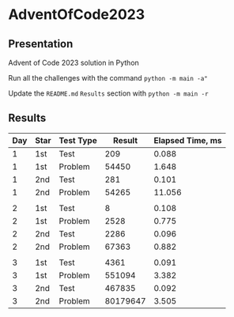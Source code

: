 # AdventOfCode2023

## Presentation

Advent of Code 2023 solution in Python

Run all the challenges with the command `python -m main -a"`

Update the `README.md` `Results` section with `python -m main -r`

## Results
|   Day | Star   | Test Type   |   Result |   Elapsed Time, ms |
|-------|--------|-------------|----------|--------------------|
|     1 | 1st    | Test        |      209 |              0.088 |
|     1 | 1st    | Problem     |    54450 |              1.648 |
|     1 | 2nd    | Test        |      281 |              0.101 |
|     1 | 2nd    | Problem     |    54265 |             11.056 |
|       |        |             |          |                    |
|     2 | 1st    | Test        |        8 |              0.108 |
|     2 | 1st    | Problem     |     2528 |              0.775 |
|     2 | 2nd    | Test        |     2286 |              0.096 |
|     2 | 2nd    | Problem     |    67363 |              0.882 |
|       |        |             |          |                    |
|     3 | 1st    | Test        |     4361 |              0.091 |
|     3 | 1st    | Problem     |   551094 |              3.382 |
|     3 | 2nd    | Test        |   467835 |              0.092 |
|     3 | 2nd    | Problem     | 80179647 |              3.505 |
